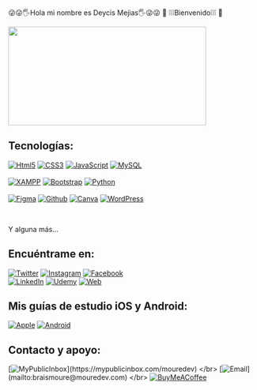 😜😜🖐Hola mi nombre es Deycis Mejias🖐😜😜
         👀 ❕❕❕Bienvenido❕❕❕ 👀





<img src="https://i.postimg.cc/QM9YfhvP/1.png/..." data-canonical-src="https://gyazo.com/eb5c5741b6a9a16c692170a41a49c858.png" width="400" height="200" />





## Tecnologías:
[![Html5](https://img.shields.io/badge/html-FA7343?style=for-the-badge&logo=html5&logoColor=white&labelColor=101010)]()
[![CSS3](https://img.shields.io/badge/css-0095D5?style=for-the-badge&logo=css3&logoColor=white&labelColor=101010)]()
[![JavaScript](https://img.shields.io/badge/JavaScript-F7DF1E?style=for-the-badge&logo=javascript&logoColor=white&labelColor=101010)]()
[![MySQL](https://img.shields.io/badge/MySQL-4479A1?style=for-the-badge&logo=mysql&logoColor=white&labelColor=101010)]()
</br>
</br>
[![XAMPP](https://img.shields.io/badge/xampp-FF8C00?style=for-the-badge&logo=xampp&logoColor=white&labelColor=101010)]()
[![Bootstrap](https://img.shields.io/badge/bootstrap-9400D3?style=for-the-badge&logo=bootstrap&logoColor=white&labelColor=101010)]()
[![Python](https://img.shields.io/badge/python-FFFAF0?style=for-the-badge&logo=python&logoColor=white&labelColor=101010)]()
</br>
</br>
[![Figma](https://img.shields.io/badge/figma-9932CC?style=for-the-badge&logo=figma&logoColor=white&labelColor=101010)]()
[![Github](https://img.shields.io/badge/github-696969?style=for-the-badge&logo=github&logoColor=white&labelColor=101010)]()
[![Canva](https://img.shields.io/badge/canva-00BFFF?style=for-the-badge&logo=canva&logoColor=white&labelColor=101010)]()
[![WordPress](https://img.shields.io/badge/wordpress-FFFAF0?style=for-the-badge&logo=wordpress&logoColor=white&labelColor=101010)]()

</br>

Y alguna más...

## Encuéntrame en:

[![Twitter](https://img.shields.io/badge/Twitter-@deycis1-1DA1F2?style=for-the-badge&logo=twitter&logoColor=white&labelColor=101010)](https://twitter.com/mouredev)
[![Instagram](https://img.shields.io/badge/Instagram-@deicydavid-E4405F?style=for-the-badge&logo=instagram&logoColor=white&labelColor=101010)](https://instagram.com/mouredev)
[![Facebook](https://img.shields.io/badge/Facebook-deicy.mejias-1877F2?style=for-the-badge&logo=facebook&logoColor=white&labelColor=101010)](https://facebook.com/mouredev)
</br>
[![LinkedIn](https://img.shields.io/badge/LinkedIn-deycis-mejias-7b913b211?style=for-the-badge&logo=linkedin&logoColor=white&labelColor=101010)](https://www.linkedin.com/in/braismoure)
[![Udemy](https://img.shields.io/badge/Udemy-Brais_Moure-EC5252?style=for-the-badge&logo=udemy&logoColor=white&labelColor=101010)](https://www.udemy.com/course/swift_ios/?referralCode=04756B8423CBE177B930)
[![Web](https://img.shields.io/badge/Web-MoureDev.com-14a1f0?style=for-the-badge&logo=dev.to&logoColor=white&labelColor=101010)](https://mouredev.com)

## Mis guías de estudio iOS y Android:
[![Apple](https://img.shields.io/github/stars/mouredev/Apple-Developer-Roadmap?label=Apple%20Developer%20Roadmap&style=social)](https://github.com/mouredev/Apple-Developer-Roadmap)
[![Android](https://img.shields.io/github/stars/mouredev/Android-Developer-Roadmap?label=Android%20Developer%20Roadmap&style=social)](https://github.com/mouredev/Android-Developer-Roadmap)






## Contacto y apoyo:

[![MyPublicInbox](https://img.shields.io/badge/MyPublicInbox-MENSAJE+CAFÉ_(RESPUESTA_RÁPIDA)_Gracias!-orange?style=for-the-badge&logo=Microsoft+Outlook&logoColor=white&labelColor=101010)](https://mypublicinbox.com/mouredev)
</br>
[![Email](https://img.shields.io/badge/braismoure@mouredev.com-email_personal_(respuesta_lenta)-D14836?style=for-the-badge&logo=gmail&logoColor=white&labelColor=101010)](mailto:braismoure@mouredev.com)
</br>
[![BuyMeACoffee](https://img.shields.io/badge/Buy_Me_A_Coffee-apoya_mi_trabajo-FFDD00?style=for-the-badge&logo=buy-me-a-coffee&logoColor=white&labelColor=101010)](https://www.buymeacoffee.com/mouredev)
